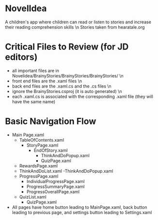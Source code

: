 # NovelIdea
A children's app where children can read or listen to stories and increase their reading comprehension skills \n
Stories taken from hearatale.org
# Critical Files to Review (for JD editors)
- all important files are in Novelidea/BrainyStories/BrainyStories/BrainyStories/ \n
- front end files are the .xaml files \n
- back end files are the .xaml.cs and the .cs files \n
- ignore the BrainyStories.csproj (it is auto generated) \n
- each .xaml.cs is associated with the corresponding .xaml file (they will have the same name)
# Basic Navigation Flow
- Main Page.xaml
    - TableOfContents.xaml
      - StoryPage.xaml
        - EndOfStory.xaml
          - ThinkAndDoPopup.xaml
          - QuizPage.xaml
    - RewardsPage.xaml
    - ThinkAndDoList.xaml
      -ThinkAndDoPopup.xaml
    - ProgressPage.xaml
      - IndividualProgressPage.xaml
      - ProgressSummaryPage.xaml
      - ProgressOverallPage.xaml
    - QuizList.xaml
      - QuizPage.xaml
- All pages have home button leading to MainPage.xaml, back button leading to previous page, and settings button leading to Settings.xaml
    

